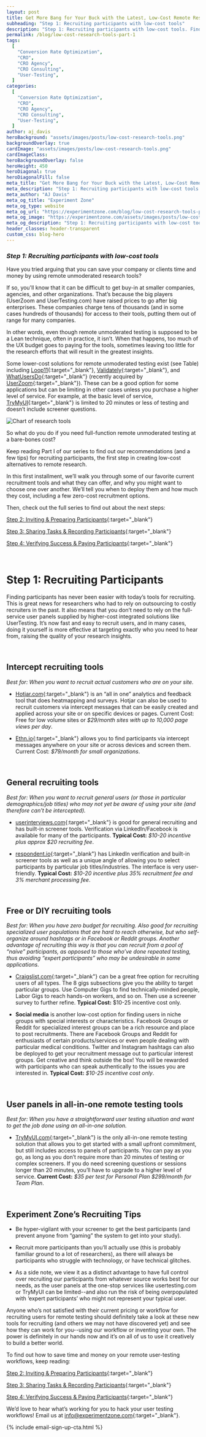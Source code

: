 ```yaml
---
layout: post
title: Get More Bang for Your Buck with the Latest, Low-Cost Remote Research Tools
subheading: "Step 1: Recruiting participants with low-cost tools"
description: "Step 1: Recruiting participants with low-cost tools. Finding participants has never been easier with today’s tools for recruiting."
permalink: /blog/low-cost-research-tools-part-1
tags:
  [
    "Conversion Rate Optimization",
    "CRO",
    "CRO Agency",
    "CRO Consulting",
    "User-Testing",
  ]
categories:
  [
    "Conversion Rate Optimization",
    "CRO",
    "CRO Agency",
    "CRO Consulting",
    "User-Testing",
  ]
author: aj_davis
heroBackground: "assets/images/posts/low-cost-research-tools.png"
backgroundOverlay: true
cardImage: "assets/images/posts/low-cost-research-tools.png"
cardImageClass:
heroBackgroundOverlay: false
heroHeight: 450
heroDiagonal: true
heroDiagonalFill: false
meta_title: "Get More Bang for Your Buck with the Latest, Low-Cost Remote Research Tools"
meta_description: "Step 1: Recruiting participants with low-cost tools. Finding participants has never been easier with today’s tools for recruiting."
meta_author: "AJ Davis"
meta_og_title: "Experiment Zone"
meta_og_type: website
meta_og_url: "https://experimentzone.com/blog/low-cost-research-tools-part-1"
meta_og_image: "https://experimentzone.com/assets/images/posts/low-cost-research-tools.png"
meta_og_description: "Step 1: Recruiting participants with low-cost tools. Finding participants has never been easier with today’s tools for recruiting."
header_classes: header-transparent
custom_css: blog-hero
---
```


<style>@media (min-width: 768px) {.hero-image .hero-text h1 {font-size: 3.5rem}} .hero-image .hero-text h1 {font-size: 2.7rem;} .content p img {margin: 20px 0 20px 0}</style>

### _Step 1: Recruiting participants with low-cost tools_

Have you tried arguing that you can save your company or clients time and money by using remote unmoderated research tools?

If so, you'll know that it can be difficult to get buy-in at smaller companies, agencies, and other organizations. That’s because the big players (UserZoom and UserTesting.com) have raised prices to go after big enterprises. These companies charge tens of thousands (and in some cases hundreds of thousands) for access to their tools, putting them out of range for many companies.

In other words, even though remote unmoderated testing is supposed to be a Lean technique, often in practice, it isn’t. When that happens, too much of the UX budget goes to paying for the tools, sometimes leaving too little for the research efforts that will result in the greatest insights.

Some lower-cost solutions for remote unmoderated testing exist (see Table) including [Loop11](https://www.loop11.com/){:target="\_blank"}, [Validately](https://validately.com/){:target="\_blank"}, and [WhatUsersDo](/){:target="\_blank"} (recently acquired by [UserZoom](https://www.userzoom.com/){:target="\_blank"}). These can be a good option for some applications but can be limiting in other cases unless you purchase a higher level of service. For example, at the basic level of service, [TryMyUI](https://www.trymyui.com/){:target="\_blank"} is limited to 20 minutes or less of testing and doesn’t include screener questions.

<p><img src="../../assets/images/posts/chart-low-cost-tools.png" alt="Chart of research tools"></p>

So what do you do if you need full-function remote unmoderated testing at a bare-bones cost?

Keep reading Part I of our series to find out our recommendations (and a few tips) for recruiting participants, the first step in creating low-cost alternatives to remote research.

In this first installment, we’ll walk you through some of our favorite current recruitment tools and what they can offer, and why you might want to choose one over another. We’ll tell you when to deploy them and how much they cost, including a few zero-cost recruitment options.

Then, check out the full series to find out about the next steps:

[Step 2: Inviting & Preparing Participants](/blog/low-cost-research-tools-part-2){:target="\_blank"}

[Step 3: Sharing Tasks & Recording Participants](/blog/low-cost-research-tools-part-3){:target="\_blank"}

[Step 4: Verifying Success & Paying Participants](/blog/low-cost-research-tools-part-4){:target="\_blank"}

<br>

# Step 1: Recruiting Participants

Finding participants has never been easier with today’s tools for recruiting. This is great news for researchers who had to rely on outsourcing to costly recruiters in the past. It also means that you don’t need to rely on the full-service user panels supplied by higher-cost integrated solutions like UserTesting. It’s now fast and easy to recruit users, and in many cases, doing it yourself is more effective at targeting exactly who you need to hear from, raising the quality of your research insights.

<br />

## Intercept recruiting tools

_Best for: When you want to recruit actual customers who are on your site._

- [Hotjar.com](https://www.hotjar.com/){:target="\_blank"} is an “all in one” analytics and feedback tool that does heatmapping and surveys. Hotjar can also be used to recruit customers via intercept messages that can be easily created and applied across your site or on specific devices or pages. Current Cost: Free for low volume sites or _$29/month sites with up to 10,000 page views per day_.

- [Ethn.io](https://ethn.io/){:target="\_blank"} allows you to find participants via intercept messages anywhere on your site or across devices and screen them. Current Cost: _$79/month for small organizations_.

<br>

## General recruiting tools

_Best for: When you want to recruit general users (or those in particular demographics/job titles) who may not yet be aware of using your site (and therefore can’t be intercepted)._

- [userinterviews.com](https://www.userinterviews.com/){:target="\_blank"} is good for general recruiting and has built-in screener tools. Verification via LinkedIn/Facebook is available for many of the participants. **Typical Cost:** _$10-20 incentive plus approx $20 recruiting fee_.

- [respondent.io](https://www.respondent.io/){:target="\_blank"} has LinkedIn verification and built-in screener tools as well as a unique angle of allowing you to select participants by particular job titles/industries. The interface is very user-friendly. **Typical Cost:** _$10-20 incentive plus 35% recruitment fee and 3% merchant processing fee_.

<br>

## Free or DIY recruiting tools

_Best for: When you have zero budget for recruiting. Also good for recruiting specialized user populations that are hard to reach otherwise, but who self-organize around hashtags or in Facebook or Reddit groups. Another advantage of recruiting this way is that you can recruit from a pool of “naive” participants, as opposed to those who’ve done repeated testing, thus avoiding “expert participants” who may be undesirable in some applications._

- [Craigslist.com](https://www.craigslist.com/){:target="\_blank"} can be a great free option for recruiting users of all types. The 8 gigs subsections give you the ability to target particular groups. Use Computer Gigs to find technically-minded people, Labor Gigs to reach hands-on workers, and so on. Then use a screener survey to further refine. **Typical Cost:** $10-25 incentive cost only.

- **Social media** is another low-cost option for finding users in niche groups with special interests or characteristics. Facebook Groups or Reddit for specialized interest groups can be a rich resource and place to post recruitments. There are Facebook Groups and Reddit for enthusiasts of certain products/services or even people dealing with particular medical conditions. Twitter and Instagram hashtags can also be deployed to get your recruitment message out to particular interest groups. Get creative and think outside the box! You will be rewarded with participants who can speak authentically to the issues you are interested in. **Typical Cost:** _$10-25 incentive cost only_.

<br>

## User panels in all-in-one remote testing tools

_Best for: When you have a straightforward user testing situation and want to get the job done using an all-in-one solution._

- [TryMyUI.com](https://www.trymyui.com/){:target="\_blank"} is the only all-in-one remote testing solution that allows you to get started with a small upfront commitment, but still includes access to panels of participants. You can pay as you go, as long as you don’t require more than 20 minutes of testing or complex screeners. If you do need screening questions or sessions longer than 20 minutes, you’ll have to upgrade to a higher level of service. **Current Cost:** _$35 per test for Personal Plan $299/month for Team Plan_.

<br>

## Experiment Zone’s Recruiting Tips

- Be hyper-vigilant with your screener to get the best participants (and prevent anyone from “gaming” the system to get into your study).

- Recruit more participants than you’ll actually use (this is probably familiar ground to a lot of researchers), as there will always be participants who struggle with technology, or have technical glitches.

- As a side note, we view it as a distinct advantage to have full control over recruiting our participants from whatever source works best for our needs, as the user panels at the one-stop services like usertesting.com or TryMyUI can be limited--and also run the risk of being overpopulated with ‘expert participants’ who might not represent your typical user.

Anyone who’s not satisfied with their current pricing or workflow for recruiting users for remote testing should definitely take a look at these new tools for recruiting (and others we may not have discovered yet) and see how they can work for you--using our workflow or inventing your own. The power is definitely in our hands now and it’s on all of us to use it creatively to build a better world.

To find out how to save time and money on your remote user-testing workflows, keep reading:

[Step 2: Inviting & Preparing Participants](/blog/low-cost-research-tools-part-2){:target="\_blank"}

[Step 3: Sharing Tasks & Recording Participants](/blog/low-cost-research-tools-part-3){:target="\_blank"}

[Step 4: Verifying Success & Paying Participants](/blog/low-cost-research-tools-part-4){:target="\_blank"}

We’d love to hear what’s working for you to hack your user testing workflows! Email us at <info@experimentzone.com>{:target="\_blank"}.

{% include email-sign-up-cta.html %}
